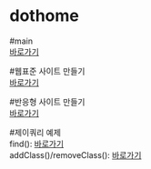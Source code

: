 # dothome

#main<br>
<a href="https://hyunseo418.github.io/dothome/index.html">바로가기</a>


#웹표준 사이트 만들기<br>
<a href="https://hyunseo418.github.io/dothome/webstandard/index.html">바로가기</a>


#반응형 사이트 만들기<br>
<a href="https://hyunseo418.github.io/dothome/responsive/index.html">바로가기</a>

#제이쿼리 예제<br>
find(): <a href="https://hyunseo418.github.io/dothome/jquery/jquery04_find2.html">바로가기</a><br>
addClass()/removeClass(): <a href="https://hyunseo418.github.io/dothome/jquery/jquery06_addClass2.html">바로가기</a>
